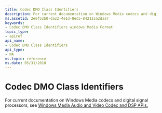 ```yaml
---
title: Codec DMO Class Identifiers
description: For current documentation on Windows Media codecs and digital signal processors, see Windows Media Audio and Video Codec and DSP APIs.
ms.assetid: 2e0f52b0-da22-4e1d-8ed5-842125a2daa7
keywords:
- Codec DMO Class Identifiers windows Media Format
topic_type:
- apiref
api_name:
- Codec DMO Class Identifiers
api_type:
- NA
ms.topic: reference
ms.date: 05/31/2018
---
```


# Codec DMO Class Identifiers

For current documentation on Windows Media codecs and digital signal processors, see [Windows Media Audio and Video Codec and DSP APIs.](https://msdn.microsoft.com/library/Dd464626(v=VS.85).aspx)

 

 




